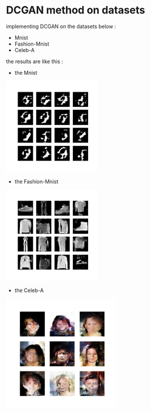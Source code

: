 # DCGAN method on datasets
implementing DCGAN on the datasets below :
- Mnist
- Fashion-Mnist
- Celeb-A

the results are like this :

- the Mnist
 
<img width="250" height="250" src="mnist.gif"/>

- the Fashion-Mnist

<img width="250" height="250" src="fashion.gif"/>

- the Celeb-A

<img width="300" height="300" src="celeb-a.png"/>
